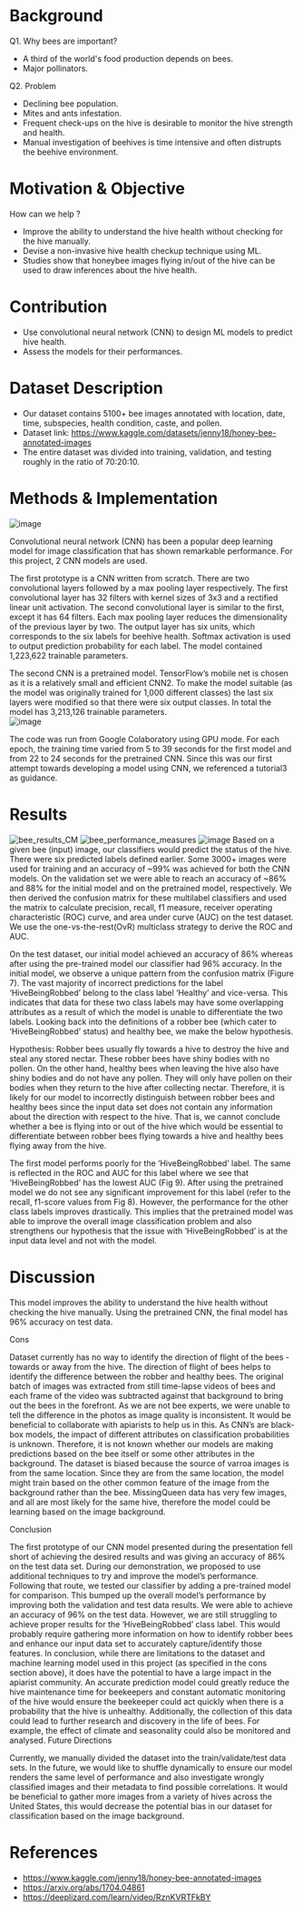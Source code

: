 # Background
Q1. Why bees are important?
- A third of the world's food production depends on bees.
- Major pollinators.

Q2. Problem
- Declining bee population.
- Mites and ants infestation.
- Frequent check-ups on the hive is desirable to monitor the hive strength and health.
- Manual investigation of beehives is time intensive and often distrupts the beehive environment.

# Motivation & Objective
How can we help ?
- Improve the ability to understand the hive health without checking for the hive manually.
- Devise a non-invasive hive health checkup technique using ML.
- Studies show that honeybee images flying in/out of the hive can be used to draw inferences about the hive health.

# Contribution
- Use convolutional neural network (CNN) to design ML models to predict hive health.
- Assess the models for their performances.

# Dataset Description
- Our dataset contains 5100+ bee images annotated with location, date, time, subspecies, health condition, caste, and pollen.
- Dataset link: https://www.kaggle.com/datasets/jenny18/honey-bee-annotated-images
- The entire dataset was divided into training, validation, and testing roughly in the ratio of 70:20:10. 

# Methods & Implementation
![image](https://user-images.githubusercontent.com/82466266/234070947-a8dbec7f-6c51-4146-bee3-5cce4878ebf3.png)

Convolutional neural network (CNN) has been a popular deep learning model for image classification that has shown remarkable performance. For this project, 2 CNN models are used. 

The first prototype is a CNN written from scratch. There are two convolutional layers followed by a max pooling layer respectively. The first convolutional layer has 32 filters with kernel sizes of 3x3 and a rectified linear unit activation. The second convolutional layer is similar to the first, except it has 64 filters. Each max pooling layer reduces the dimensionality of the previous layer by two. The output layer has six units, which corresponds to the six labels for beehive health. Softmax activation is used to output prediction probability for each label. The model contained 1,223,622 trainable parameters. 

The second CNN is a pretrained model. TensorFlow’s mobile net is chosen as it is a relatively small and efficient CNN2. To make the model suitable (as the model was originally trained for 1,000 different classes) the last six layers were modified so that there were six output classes. In total the model has 3,213,126 trainable parameters.  
![image](https://user-images.githubusercontent.com/82466266/234069628-98f9cf4c-0bf8-4107-9162-c48b10d2645e.png)


The code was run from Google Colaboratory using GPU mode. For each epoch, the training time varied from 5 to 39 seconds for the first model and from 22 to 24 seconds for the pretrained CNN. Since this was our first attempt towards developing a model using CNN, we referenced a tutorial3 as guidance.

# Results
![bee_results_CM](https://user-images.githubusercontent.com/82466266/234068926-5a3dfad1-300a-450b-81c5-cb31966e3ea6.JPG)
![bee_performance_measures](https://user-images.githubusercontent.com/82466266/234068967-cf598347-c252-4604-bf5e-d91cb72445e9.JPG)
![image](https://user-images.githubusercontent.com/82466266/234068782-9b4992eb-0837-48b9-be52-d713daa523a8.png)
Based on a given bee (input) image, our classifiers would predict the status of the hive. There were six predicted labels defined earlier. Some 3000+ images were used for training and an accuracy of ~99% was achieved for both the CNN models. On the validation set we were able to reach an accuracy of ~86% and 88% for the initial model and on the pretrained model, respectively. We then derived the confusion matrix for these multilabel classifiers and used the matrix to calculate precision, recall, f1 measure, receiver operating characteristic (ROC) curve, and area under curve (AUC) on the test dataset. We use the one-vs-the-rest(OvR) multiclass strategy to derive the ROC and AUC.

On the test dataset, our initial model achieved an accuracy of 86% whereas after using the pre-trained model our classifier had 96% accuracy. In the initial model, we observe a unique pattern from the confusion matrix (Figure 7). The vast majority of incorrect predictions for the label ‘HiveBeingRobbed’ belong to the class label ‘Healthy’ and vice-versa. This indicates that data for these two class labels may have some overlapping attributes as a result of which the model is unable to differentiate the two labels. Looking back into the definitions of a robber bee (which cater to ‘HiveBeingRobbed’ status) and healthy bee, we make the below hypothesis.

Hypothesis: Robber bees usually fly towards a hive to destroy the hive and steal any stored nectar. These robber bees have shiny bodies with no pollen. On the other hand, healthy bees when leaving the hive also have shiny bodies and do not have any pollen. They will only have pollen on their bodies when they return to the hive after collecting nectar. Therefore, it is likely for our model to incorrectly distinguish between robber bees and healthy bees since the input data set does not contain any information about the direction with respect to the hive. That is, we cannot conclude whether a bee is flying into or out of the hive which would be essential to differentiate between robber bees flying towards a hive and healthy bees flying away from the hive.

The first model performs poorly for the ‘HiveBeingRobbed’ label. The same is reflected in the ROC and AUC for this label where we see that ‘HiveBeingRobbed’ has the lowest AUC (Fig 9). After using the pretrained model we do not see any significant improvement for this label (refer to the recall, f1-score values from Fig 8). However, the performance for the other class labels improves drastically. This implies that the pretrained model was able to improve the overall image classification problem and also strengthens our hypothesis that the issue with ‘HiveBeingRobbed’ is at the input data level and not with the model.



# Discussion
This model improves the ability to understand the hive health without checking the hive manually.
Using the pretrained CNN, the final model has 96% accuracy on test data.


Cons 

Dataset currently has no way to identify the direction of flight of the bees - towards or away from the hive. The direction of flight of bees helps to identify the difference between the robber and healthy bees.
The original batch of images was extracted from still time-lapse videos of bees and each frame of the video was subtracted against that background to bring out the bees in the forefront. As we are not bee experts, we were unable to tell the difference in the photos as image quality is inconsistent. It would be beneficial to collaborate with apiarists to help us in this.
As CNN’s are black-box models, the impact of different attributes on classification probabilities is unknown. Therefore, it is not known whether our models are making predictions based on the bee itself or some other attributes in the background. 
The dataset is biased because the source of varroa images is from the same location. Since they are from the same location, the model might train based on the other common feature of the image from the background rather than the bee.
MissingQueen data has very few images, and all are most likely for the same hive, therefore the model could be learning based on the image background.

Conclusion 

The first prototype of our CNN model presented during the presentation fell short of achieving the desired results and was giving an accuracy of 86% on the test data set. During our demonstration, we proposed to use additional techniques to try and improve the model’s performance. Following that route, we tested our classifier by adding a pre-trained model for comparison. This bumped up the overall model’s performance by improving both the validation and test data results. We were able to achieve an accuracy of 96% on the test data.
However, we are still struggling to achieve proper results for the ‘HiveBeingRobbed’ class label. This would probably require gathering more information on how to identify robber bees and enhance our input data set to accurately capture/identify those features.
In conclusion, while there are limitations to the dataset and machine learning model used in this project (as specified in the cons section above), it does have the potential to have a large impact in the apiarist community. An accurate prediction model could greatly reduce the hive maintenance time for beekeepers and constant automatic monitoring of the hive would ensure the beekeeper could act quickly when there is a probability that the hive is unhealthy. Additionally, the collection of this data could lead to further research and discovery in the life of bees. For example, the effect of climate and seasonality could also be monitored and analysed.
Future Directions

Currently, we manually divided the dataset into the train/validate/test data sets. In the future, we would like to shuffle dynamically to ensure our model renders the same level of performance and also investigate wrongly classified images and their metadata to find possible correlations.
It would be beneficial to gather more images from a variety of hives across the United States, this would decrease the potential bias in our dataset for classification based on the image background. 

# References
- https://www.kaggle.com/jenny18/honey-bee-annotated-images
- https://arxiv.org/abs/1704.04861
- https://deeplizard.com/learn/video/RznKVRTFkBY

